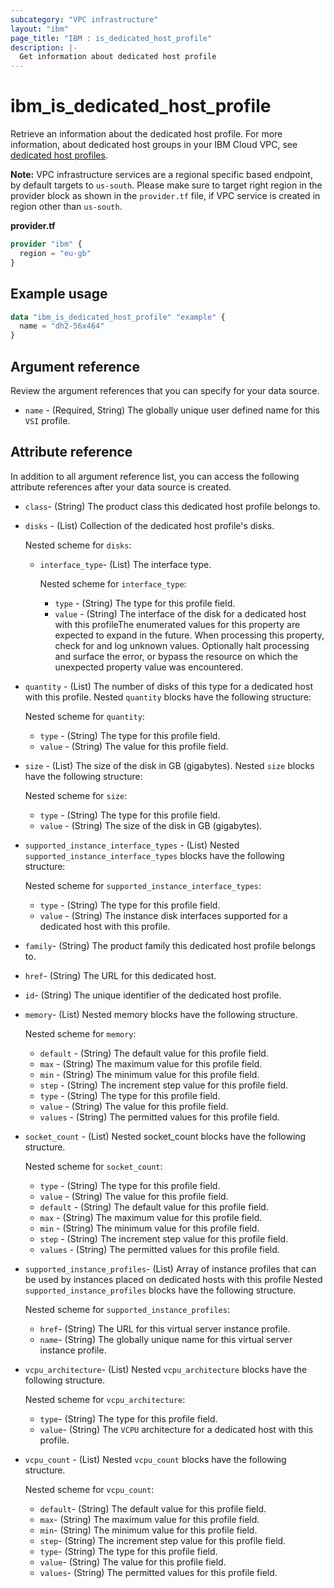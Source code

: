 ```yaml
---
subcategory: "VPC infrastructure"
layout: "ibm"
page_title: "IBM : is_dedicated_host_profile"
description: |-
  Get information about dedicated host profile
---
```


# ibm_is_dedicated_host_profile
Retrieve an information about the dedicated host profile. For more information, about dedicated host groups in your IBM Cloud VPC, see [dedicated host profiles](https://cloud.ibm.com/docs/vpc?topic=vpc-dh-profiles).

**Note:** 
VPC infrastructure services are a regional specific based endpoint, by default targets to `us-south`. Please make sure to target right region in the provider block as shown in the `provider.tf` file, if VPC service is created in region other than `us-south`.

**provider.tf**

```terraform
provider "ibm" {
  region = "eu-gb"
}
```


## Example usage

```terraform
data "ibm_is_dedicated_host_profile" "example" {
  name = "dh2-56x464"
}
```

## Argument reference
Review the argument references that you can specify for your data source. 

- `name` - (Required, String) The globally unique user defined name for this `VSI` profile.


## Attribute reference
In addition to all argument reference list, you can access the following attribute references after your data source is created. 

- `class`-  (String) The product class this dedicated host profile belongs to.
- `disks` - (List) Collection of the dedicated host profile's disks. 

  Nested scheme for `disks`:
  - `interface_type`- (List) The interface type.

    Nested scheme for `interface_type`:
    - `type` - (String) The type for this profile field.
    - `value` - (String) The interface of the disk for a dedicated host with this profileThe enumerated values for this property are expected to expand in the future. When processing this property, check for and log unknown values. Optionally halt processing and surface the error, or bypass the resource on which the unexpected property value was encountered.
 - `quantity` - (List) The number of disks of this type for a dedicated host with this profile. Nested `quantity` blocks have the following structure:

      Nested scheme for `quantity`:
      - `type` - (String) The type for this profile field.
      - `value` - (String) The value for this profile field.
 - `size` - (List) The size of the disk in GB (gigabytes). Nested `size` blocks have the following structure:

      Nested scheme for `size`:
      - `type` - (String) The type for this profile field.
      - `value` - (String) The size of the disk in GB (gigabytes).
 - `supported_instance_interface_types` - (List) Nested `supported_instance_interface_types` blocks have the following structure:

      Nested scheme for `supported_instance_interface_types`:
      - `type` - (String) The type for this profile field.
      - `value` - (String) The instance disk interfaces supported for a dedicated host with this profile.
- `family`-  (String) The product family this dedicated host profile belongs to.
- `href`-  (String) The URL for this dedicated host.
- `id`-  (String) The unique identifier of the dedicated host profile.
- `memory`-  (List) Nested memory blocks have the following structure.

  Nested scheme for `memory`:
  - `default` -  (String) The default value for this profile field.
  - `max` -  (String) The maximum value for this profile field.
  - `min` -  (String) The minimum value for this profile field.
  - `step` -  (String) The increment step value for this profile field.
  - `type` -  (String) The type for this profile field.
  - `value` -  (String) The value for this profile field.
  - `values` -  (String) The permitted values for this profile field.
- `socket_count` - (List) Nested socket_count blocks have the following structure.

  Nested scheme for `socket_count`:
  - `type` -  (String) The type for this profile field.
  - `value` -  (String) The value for this profile field.
  - `default` -  (String) The default value for this profile field.
  - `max` -  (String) The maximum value for this profile field.
  - `min` -  (String) The minimum value for this profile field.
  - `step` -  (String) The increment step value for this profile field.
  - `values` -  (String) The permitted values for this profile field.
- `supported_instance_profiles`-  (List) Array of instance profiles that can be used by instances placed on dedicated hosts with this profile Nested `supported_instance_profiles` blocks have the following structure.

  Nested scheme for `supported_instance_profiles`:
  - `href`-  (String) The URL for this virtual server instance profile.
  - `name`-  (String) The globally unique name for this virtual server instance profile.
- `vcpu_architecture`-  (List) Nested `vcpu_architecture` blocks have the following structure.

  Nested scheme for `vcpu_architecture`:
  - `type`-  (String) The type for this profile field.
  - `value`-  (String) The `VCPU` architecture for a dedicated host with this profile.
- `vcpu_count` - (List) Nested `vcpu_count` blocks have the following structure.

  Nested scheme for `vcpu_count`:
  - `default`-  (String) The default value for this profile field.
  - `max`-  (String) The maximum value for this profile field.
  - `min`-  (String) The minimum value for this profile field.
  - `step`-  (String) The increment step value for this profile field.
  - `type`-  (String) The type for this profile field.
  - `value`-  (String) The value for this profile field.
  - `values`-  (String) The permitted values for this profile field.
